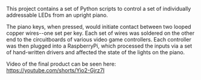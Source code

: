 This project contains a set of Python scripts to control a set of individually addressable LEDs from an upright piano.

The piano keys, when pressed, would initiate contact between two looped copper wires--one set per key. Each set of wires was soldered on the other end to the circuitboards of various video game controllers. Each controller was then plugged into a RaspberryPi, which processed the inputs via a set of hand-written drivers and affected the state of the lights on the piano.

Video of the final product can be seen here: https://youtube.com/shorts/Yio2-Gjrz7I
